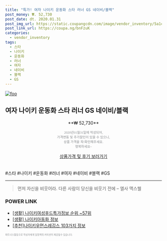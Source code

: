 ```yaml
--- 
title: "특가! 여자 나이키 운동화 스타 러너 GS 네이비/블랙" 
post_money: ₩. 52,730 
post_date: dt. 2020.01.31 
post_img_url: https://static.coupangcdn.com/image/vendor_inventory/5a1c/57eae22a8c5db7776f7d65d9c33e6facc0bd250b31b5e1dd12c4e9cd9428.jpg 
post_link_url: https://coupa.ng/bnFzuK 
categories: 
  - vendor_inventory 
tags: 
  - 스타 
  - 나이키 
  - 운동화 
  - 러너 
  - 여자 
  - 네이비 
  - 블랙 
  - GS 
--- 
```

[![foo](https://static.coupangcdn.com/image/vendor_inventory/5a1c/57eae22a8c5db7776f7d65d9c33e6facc0bd250b31b5e1dd12c4e9cd9428.jpg)](https://coupa.ng/bnFzuK) 

## 여자 나이키 운동화 스타 러너 GS 네이비/블랙 
<p style="text-align: center;">**₩ 52,730**</p> 
<p style="text-align: center;"><span style="color: #898c8f; font-family: Georgia,Times,serif; font-size: 0.75em;">2020년01월31일에 작성되어, <br>가격변동 및 추가할인이 있을 수 있으니,<br> 상품 가격을 꼭!확인해주세요.<br>행복하세요~</span> 
</p>	 
<div markdown="0" style="text-align: center;"><a href="https://coupa.ng/bnFzuK" class="btn btn--success">상품가격 및 후기 보러가기</a></div> 
<br><br> 
  #스타 #나이키 #운동화 #러너 #여자 #네이비 #블랙 #GS 
<hr> 

> 먼저 자신을 비웃어라. 다른 사람이 당신을 비웃기 전에  – 엘사 맥스웰 


### POWER LINK

* <a href="https://blog.naver.com/sakai111/221773705103" target="_blank"> [생활] 나이키여성후드특가정보 순위 ~57위</a>
* <a href="https://blog.naver.com/sakai111/221763062473" target="_blank"> [생활] 나이키아동화 정보 </a>
* <a href="https://blog.naver.com/fasyy4321/221789010785" target="_blank">[추천]나이키우먼스레깅스 103가지 정보</a>

<span style="color: #898c8f; font-family: Georgia,Times,serif; font-size: 0.55em;">파트너스활동으로 작성자에게 일정액의 커미션이 제공될수 있습니다.</span> 
